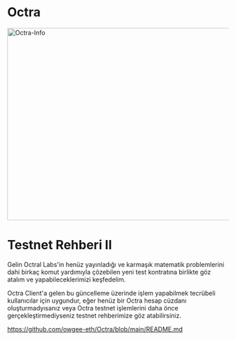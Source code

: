 # Octra

<img width="1715" height="437" alt="Octra-Info" src="https://github.com/user-attachments/assets/d5e19da1-d016-4423-b204-f422cd06929b" />

# Testnet Rehberi II

Gelin Octral Labs'in henüz yayınladığı ve karmaşık matematik problemlerini dahi birkaç komut yardımıyla çözebilen yeni test kontratına birlikte göz atalım ve yapabileceklerimizi keşfedelim.

Octra Client'a gelen bu güncelleme üzerinde işlem yapabilmek tecrübeli kullanıcılar için uygundur, eğer henüz bir Octra hesap cüzdanı oluşturmadyısanız veya Octra testnet işlemlerini daha önce gerçekleştirmediyseniz testnet rehberimize göz atabilirsiniz.

https://github.com/owgee-eth/Octra/blob/main/README.md


